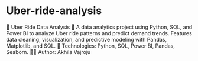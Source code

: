 # Uber-ride-analysis
📌 Uber Ride Data Analysis 🚖 A data analytics project using Python, SQL, and Power BI to analyze Uber ride patterns and predict demand trends. Features data cleaning, visualization, and predictive modeling with Pandas, Matplotlib, and SQL. 🔹 Technologies: Python, SQL, Power BI, Pandas, Seaborn.  👩‍💻 Author: Akhila Vajroju
